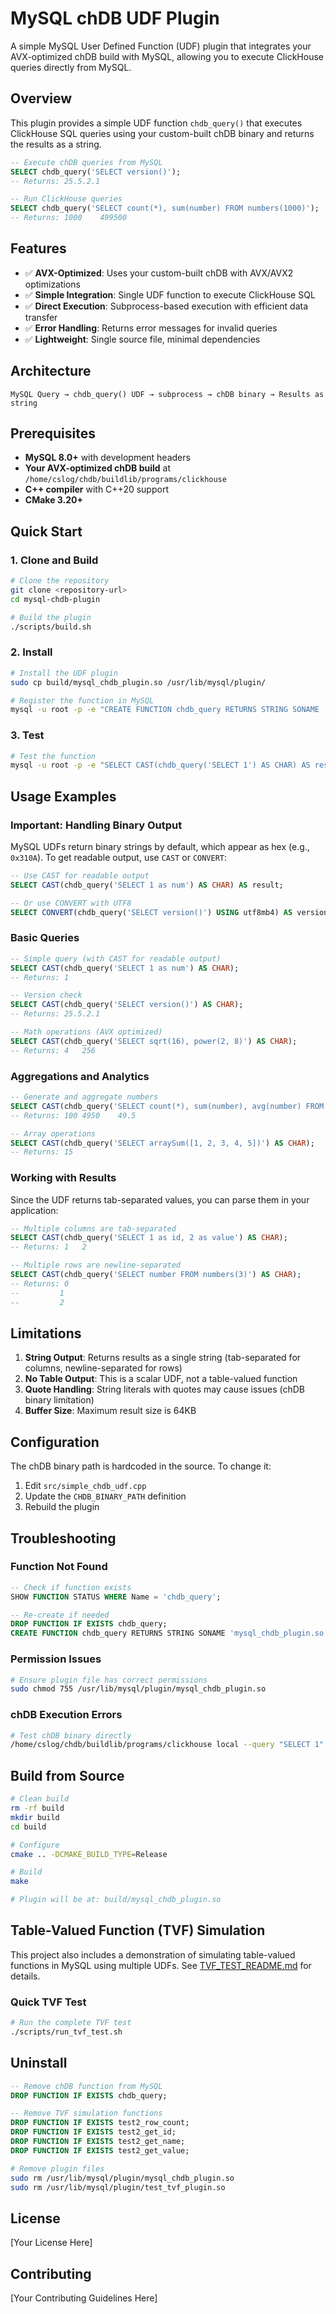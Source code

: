 # MySQL chDB UDF Plugin

A simple MySQL User Defined Function (UDF) plugin that integrates your AVX-optimized chDB build with MySQL, allowing you to execute ClickHouse queries directly from MySQL.

## Overview

This plugin provides a simple UDF function `chdb_query()` that executes ClickHouse SQL queries using your custom-built chDB binary and returns the results as a string.

```sql
-- Execute chDB queries from MySQL
SELECT chdb_query('SELECT version()');
-- Returns: 25.5.2.1

-- Run ClickHouse queries
SELECT chdb_query('SELECT count(*), sum(number) FROM numbers(1000)');
-- Returns: 1000	499500
```

## Features

- ✅ **AVX-Optimized**: Uses your custom-built chDB with AVX/AVX2 optimizations
- ✅ **Simple Integration**: Single UDF function to execute ClickHouse SQL
- ✅ **Direct Execution**: Subprocess-based execution with efficient data transfer
- ✅ **Error Handling**: Returns error messages for invalid queries
- ✅ **Lightweight**: Single source file, minimal dependencies

## Architecture

```
MySQL Query → chdb_query() UDF → subprocess → chDB binary → Results as string
```

## Prerequisites

- **MySQL 8.0+** with development headers
- **Your AVX-optimized chDB build** at `/home/cslog/chdb/buildlib/programs/clickhouse`
- **C++ compiler** with C++20 support
- **CMake 3.20+**

## Quick Start

### 1. Clone and Build

```bash
# Clone the repository
git clone <repository-url>
cd mysql-chdb-plugin

# Build the plugin
./scripts/build.sh
```

### 2. Install

```bash
# Install the UDF plugin
sudo cp build/mysql_chdb_plugin.so /usr/lib/mysql/plugin/

# Register the function in MySQL
mysql -u root -p -e "CREATE FUNCTION chdb_query RETURNS STRING SONAME 'mysql_chdb_plugin.so';"
```

### 3. Test

```bash
# Test the function
mysql -u root -p -e "SELECT CAST(chdb_query('SELECT 1') AS CHAR) AS result;"
```

## Usage Examples

### Important: Handling Binary Output

MySQL UDFs return binary strings by default, which appear as hex (e.g., `0x310A`). To get readable output, use `CAST` or `CONVERT`:

```sql
-- Use CAST for readable output
SELECT CAST(chdb_query('SELECT 1 as num') AS CHAR) AS result;

-- Or use CONVERT with UTF8
SELECT CONVERT(chdb_query('SELECT version()') USING utf8mb4) AS version;
```

### Basic Queries

```sql
-- Simple query (with CAST for readable output)
SELECT CAST(chdb_query('SELECT 1 as num') AS CHAR);
-- Returns: 1

-- Version check
SELECT CAST(chdb_query('SELECT version()') AS CHAR);
-- Returns: 25.5.2.1

-- Math operations (AVX optimized)
SELECT CAST(chdb_query('SELECT sqrt(16), power(2, 8)') AS CHAR);
-- Returns: 4	256
```

### Aggregations and Analytics

```sql
-- Generate and aggregate numbers
SELECT CAST(chdb_query('SELECT count(*), sum(number), avg(number) FROM numbers(100)') AS CHAR);
-- Returns: 100	4950	49.5

-- Array operations
SELECT CAST(chdb_query('SELECT arraySum([1, 2, 3, 4, 5])') AS CHAR);
-- Returns: 15
```

### Working with Results

Since the UDF returns tab-separated values, you can parse them in your application:

```sql
-- Multiple columns are tab-separated
SELECT CAST(chdb_query('SELECT 1 as id, 2 as value') AS CHAR);
-- Returns: 1	2

-- Multiple rows are newline-separated
SELECT CAST(chdb_query('SELECT number FROM numbers(3)') AS CHAR);
-- Returns: 0
--         1
--         2
```

## Limitations

1. **String Output**: Returns results as a single string (tab-separated for columns, newline-separated for rows)
2. **No Table Output**: This is a scalar UDF, not a table-valued function
3. **Quote Handling**: String literals with quotes may cause issues (chDB binary limitation)
4. **Buffer Size**: Maximum result size is 64KB

## Configuration

The chDB binary path is hardcoded in the source. To change it:

1. Edit `src/simple_chdb_udf.cpp`
2. Update the `CHDB_BINARY_PATH` definition
3. Rebuild the plugin

## Troubleshooting

### Function Not Found

```sql
-- Check if function exists
SHOW FUNCTION STATUS WHERE Name = 'chdb_query';

-- Re-create if needed
DROP FUNCTION IF EXISTS chdb_query;
CREATE FUNCTION chdb_query RETURNS STRING SONAME 'mysql_chdb_plugin.so';
```

### Permission Issues

```bash
# Ensure plugin file has correct permissions
sudo chmod 755 /usr/lib/mysql/plugin/mysql_chdb_plugin.so
```

### chDB Execution Errors

```bash
# Test chDB binary directly
/home/cslog/chdb/buildlib/programs/clickhouse local --query "SELECT 1"
```

## Build from Source

```bash
# Clean build
rm -rf build
mkdir build
cd build

# Configure
cmake .. -DCMAKE_BUILD_TYPE=Release

# Build
make

# Plugin will be at: build/mysql_chdb_plugin.so
```

## Table-Valued Function (TVF) Simulation

This project also includes a demonstration of simulating table-valued functions in MySQL using multiple UDFs. See [TVF_TEST_README.md](TVF_TEST_README.md) for details.

### Quick TVF Test

```bash
# Run the complete TVF test
./scripts/run_tvf_test.sh
```

## Uninstall

```sql
-- Remove chDB function from MySQL
DROP FUNCTION IF EXISTS chdb_query;

-- Remove TVF simulation functions
DROP FUNCTION IF EXISTS test2_row_count;
DROP FUNCTION IF EXISTS test2_get_id;
DROP FUNCTION IF EXISTS test2_get_name;
DROP FUNCTION IF EXISTS test2_get_value;
```

```bash
# Remove plugin files
sudo rm /usr/lib/mysql/plugin/mysql_chdb_plugin.so
sudo rm /usr/lib/mysql/plugin/test_tvf_plugin.so
```

## License

[Your License Here]

## Contributing

[Your Contributing Guidelines Here]